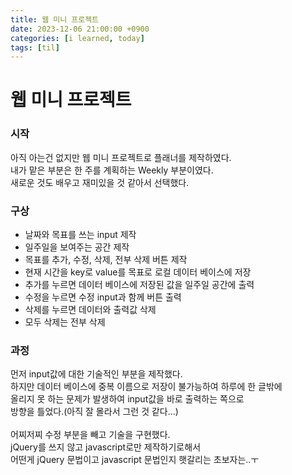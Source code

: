 ```yaml
---
title: 웹 미니 프로젝트
date: 2023-12-06 21:00:00 +0900
categories: [i learned, today]
tags: [til]
---
```


# 웹 미니 프로젝트

### 시작
아직 아는건 없지만 웹 미니 프로젝트로 플래너를 제작하였다.   
내가 맡은 부분은 한 주를 계획하는 Weekly 부분이였다.   
새로운 것도 배우고 재미있을 것 같아서 선택했다.   

### 구상
- 날짜와 목표를 쓰는 input 제작
- 일주일을 보여주는 공간 제작
- 목표를 추가, 수정, 삭제, 전부 삭제 버튼 제작   
- 현재 시간을 key로 value를 목표로 로컬 데이터 베이스에 저장
- 추가를 누르면 데이터 베이스에 저장된 값을 일주일 공간에 출력
- 수정을 누르면 수정 input과 함께 버튼 출력
- 삭제를 누르면 데이터와 출력값 삭제
- 모두 삭제는 전부 삭제   

### 과정
먼저 input값에 대한 기술적인 부분을 제작했다.   
하지만 데이터 베이스에 중복 이름으로 저장이 불가능하여 하루에 한 글밖에   
올리지 못 하는 문제가 발생하여 input값을 바로 출력하는 쪽으로   
방향을 틀었다.(아직 잘 몰라서 그런 것 같다...)   
<br>
어찌저찌 수정 부분을 빼고 기술을 구현했다.   
jQuery를 쓰지 않고 javascript로만 제작하기로해서   
어떤게 jQuery 문법이고 javascript 문법인지 햇갈리는 초보자는..ㅜ   
